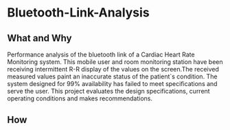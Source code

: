# Bluetooth-Link-Analysis

## What and Why
Performance analysis of the bluetooth link of a Cardiac Heart Rate Monitoring system. This mobile user and room monitoring station have been receiving intermittent R-R display of the values on the screen.The received measured values paint an inaccurate status of the patient`s condition. The system designed for 99% availability has failed to meet specifications and serve the user. This project evaluates the design specifications, current operating conditions and makes recommendations.

## How 


